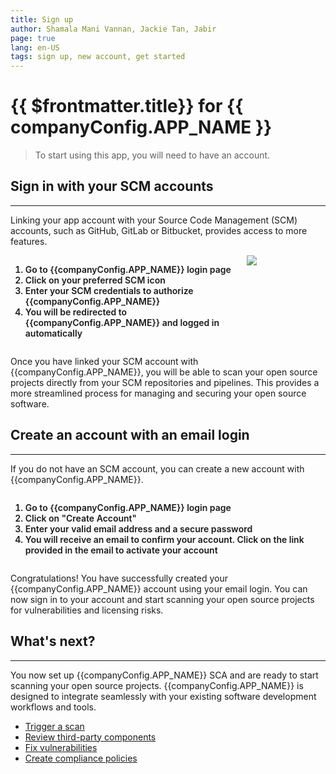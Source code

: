 ```yaml
---
title: Sign up
author: Shamala Mani Vannan, Jackie Tan, Jabir
page: true
lang: en-US
tags: sign up, new account, get started
---
```


<script setup>
import { companyConfig } from '../../../config/companyConfig.js'
</script>

<style scoped>
  ol>li {
    font-weight: 600;
  }
</style>

<ClientOnly>

# {{ $frontmatter.title}} for {{ companyConfig.APP_NAME }}

> To start using this app, you will need to have an account.

## Sign in with your SCM accounts

<hr class="thick" />

Linking your app account with your Source Code Management (SCM) accounts, such as GitHub, GitLab or Bitbucket, provides access to more features.

<div style="display: flex;">
  <div style="flex: 3;">
    <ol>
      <li>Go to <a :href="`${companyConfig.FRONTEND_URL}`" target="_blank">{{companyConfig.APP_NAME}}</a> login page</li>
      <li>Click on your preferred SCM icon</li>
      <li>Enter your SCM credentials to authorize {{companyConfig.APP_NAME}}</li>
      <li>You will be redirected to {{companyConfig.APP_NAME}} and logged in automatically</li>
    </ol>
  </div>
  <div style="flex: 1;">
    <img src="/images/Get-Started/Sign-up-for-more-1.png" />
  </div>
</div>

Once you have linked your SCM account with {{companyConfig.APP_NAME}}, you will be able to scan your open source projects directly from your SCM repositories and pipelines. This provides a more streamlined process for managing and securing your open source software.

## Create an account with an email login

<hr class="thick" />

If you do not have an SCM account, you can create a new account with {{companyConfig.APP_NAME}}.

<div style="display: flex;">
  <ol>
    <li>Go to <a :href="`${companyConfig.FRONTEND_URL}`" target="_blank">{{companyConfig.APP_NAME}}</a> login page</li>
    <li>Click on "Create Account"</li>
    <li>Enter your valid email address and a secure password</li>
    <li>You will receive an email to confirm your account. Click on the link provided in the email to activate your account</li>
  </ol>
</div>

Congratulations! You have successfully created your {{companyConfig.APP_NAME}} account using your email login. You can now sign in to your account and start scanning your open source projects for vulnerabilities and licensing risks.

## What's next?

<hr class="thick" />

You now set up {{companyConfig.APP_NAME}} SCA and are ready to start scanning your open source projects. {{companyConfig.APP_NAME}} is designed to integrate seamlessly with your existing software development workflows and tools.

<ul>
  <li><a href="../Plugins-and-Integrations/Trigger-Scan-via-UI/index">Trigger a scan</a></li>
  <li><a href="../Scan-Engines/SCA/Components">Review third-party components</a></li>
  <li><a href="../Scan-Engines/SCA/Vulnerabilities/index">Fix vulnerabilities</a></li>
  <li><a href="../Management-and-Settings/Compliance-Policy-Rules/index">Create compliance policies</a></li>
</ul>

</ClientOnly>
